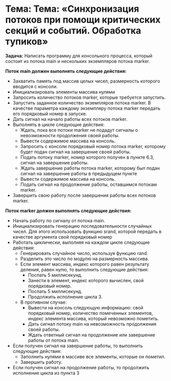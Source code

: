 # Тема: Тема: «Синхронизация потоков при помощи критических секций и событий. Обработка тупиков»

**Задача:** Написать программу для консольного процесса, который состоит из потока main и 
нескольких экземпляров потока marker.

**Поток main должен выполнять следующие действия:**
<ul>
  <li>Захватить память под массив целых чисел, размерность которого вводится с консоли.</li>
  <li>Инициализировать элементы массива нулями</li>
  <li>Запросить количество потоков marker, которые требуется запустить.</li>
  <li>Запустить заданное количество экземпляров потока marker. В качестве параметра каждому экземпляру потока marker передать его порядковый номер в запуске.</li>
  <li>Дать сигнал на начало работы всех потоков marker.</li>
  <li> Выполнять в цикле следующие действия:
  <ul>
     <li>Ждать, пока все потоки marker не подадут сигналы о невозможности 
    продолжения своей работы.</li>
    <li>Вывести содержимое массива на консоль.</li>
    <li>Запросить с консоли порядковый номер потока marker, которому будет подан сигнал на завершение своей работы.</li>
    <li>Подать потоку marker, номер которого получен в пункте 6.3, сигнал на завершение работы.</li>
    <li>Ждать завершение работы потока marker, которому был подан сигнал на завершение работы в предыдущем пункте</li>
    <li>Вывести содержимое массива на консоль.</li>
    <li>Подать сигнал на продолжение работы, оставшимся потокам marker.</li>
  </ul>
  </li>
  <li>Завершить свою работу после завершения работы всех потоков marker.</li>
</ul>


**Поток marker должен выполнять следующие действия:**
<ul>
  <li>Начать работу по сигналу от потока main.</li>
  <li>Инициализировать генерацию последовательности случайных чисел. Для этого 
использовать функцию srand, которой передать в качестве аргумента свой 
порядковый номер</li>
  <li> Работать циклически, выполняя на каждом цикле следующие действия:
  <ul>
    <li>Генерировать случайное число, используя функцию rand.</li>
    <li>Разделить это число по модулю на размерность массива.</li>
    <li>Если элемент массива, индекс которого равен результату деления, равен нулю, то выполнить следующие действия:
    <ul>
    <li>Поспать 5 миллисекунд.</li>
    <li>Занести в элемент, индекс которого вычислен, свой порядковый номер.</li>
    <li>Поспать 5 миллисекунд.</li>
    <li>Продолжить исполнение цикла 3.</li>
    </ul>
    </li>
    <li>В противном случае:
    <ul>
    <li>Вывести на консоль следующую информацию: свой порядковый номер, количество помеченных элементов, индекс элемента массива, который невозможно пометить.</li>
    <li>Дать сигнал потоку main на невозможность продолжения своей работы.</li>
    <li>Ждать ответный сигнал на продолжение или завершение работы от потока main.</li>
    </ul>
    </li>
  </ul>
  </li>
  <li>Если получен сигнал на завершение работы, то выполнить следующие действия:
  <ul>
  <li>Заполнить нулями в массиве все элементы, которые он пометил.</li>
  <li>Завершить работу.</li>
  </ul>
  </li>
  <li>Если получен сигнал на продолжение работы, то продолжить исполнение цикла из пункта 3</li>
</ul>
